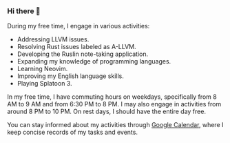 ### Hi there 👋

During my free time, I engage in various activities:

- Addressing LLVM issues.
- Resolving Rust issues labeled as A-LLVM.
- Developing the Ruslin note-taking application.
- Expanding my knowledge of programming languages.
- Learning Neovim.
- Improving my English language skills.
- Playing Splatoon 3.

In my free time, I have commuting hours on weekdays, specifically from 8 AM to 9 AM and from 6:30 PM to 8 PM. I may also engage in activities from around 8 PM to 10 PM. On rest days, I should have the entire day free.

You can stay informed about my activities through [Google Calendar](https://calendar.google.com/calendar/embed?src=7c99b281e16056c8c993fc03a3ec7120599d239def52b1fdc8e586c27f1dc789%40group.calendar.google.com&ctz=Asia%2FShanghai), where I keep concise records of my tasks and events.
